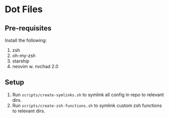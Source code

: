 # Dot Files

## Pre-requisites

Install the following:

1. zsh
2. oh-my-zsh
3. starship
4. neovim w. nvchad 2.0

## Setup

1. Run `scripts/create-symlinks.sh` to symlink all config in repo to relevant dirs.
2. Run `scripts/create-zsh-functions.sh` to symlink custom zsh functions to relevant dirs.
